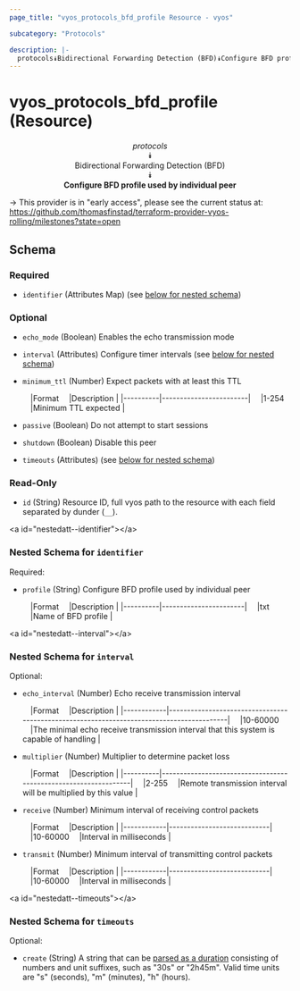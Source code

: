 ```yaml
---
page_title: "vyos_protocols_bfd_profile Resource - vyos"

subcategory: "Protocols"

description: |- 
  protocols⯯Bidirectional Forwarding Detection (BFD)⯯Configure BFD profile used by individual peer
---
```


# vyos_protocols_bfd_profile (Resource)
<center>

*protocols*  
⯯  
Bidirectional Forwarding Detection (BFD)  
⯯  
**Configure BFD profile used by individual peer**


</center>

-> This provider is in "early access", please see the current status at: https://github.com/thomasfinstad/terraform-provider-vyos-rolling/milestones?state=open

## Schema

### Required

- `identifier` (Attributes Map) (see [below for nested schema](#nestedatt--identifier))

### Optional

- `echo_mode` (Boolean) Enables the echo transmission mode
- `interval` (Attributes) Configure timer intervals (see [below for nested schema](#nestedatt--interval))
- `minimum_ttl` (Number) Expect packets with at least this TTL

    &emsp;|Format  &emsp;|Description           |
    |----------|------------------------|
    &emsp;|1-254   &emsp;|Minimum TTL expected  |
- `passive` (Boolean) Do not attempt to start sessions
- `shutdown` (Boolean) Disable this peer
- `timeouts` (Attributes) (see [below for nested schema](#nestedatt--timeouts))

### Read-Only

- `id` (String) Resource ID, full vyos path to the resource with each field separated by dunder (`__`).

&lt;a id=&#34;nestedatt--identifier&#34;&gt;&lt;/a&gt;
### Nested Schema for `identifier`

Required:

- `profile` (String) Configure BFD profile used by individual peer

    &emsp;|Format  &emsp;|Description          |
    |----------|-----------------------|
    &emsp;|txt     &emsp;|Name of BFD profile  |


&lt;a id=&#34;nestedatt--interval&#34;&gt;&lt;/a&gt;
### Nested Schema for `interval`

Optional:

- `echo_interval` (Number) Echo receive transmission interval

    &emsp;|Format    &emsp;|Description                                                                             |
    |------------|------------------------------------------------------------------------------------------|
    &emsp;|10-60000  &emsp;|The minimal echo receive transmission interval that this system is capable of handling  |
- `multiplier` (Number) Multiplier to determine packet loss

    &emsp;|Format  &emsp;|Description                                                    |
    |----------|-----------------------------------------------------------------|
    &emsp;|2-255   &emsp;|Remote transmission interval will be multiplied by this value  |
- `receive` (Number) Minimum interval of receiving control packets

    &emsp;|Format    &emsp;|Description               |
    |------------|----------------------------|
    &emsp;|10-60000  &emsp;|Interval in milliseconds  |
- `transmit` (Number) Minimum interval of transmitting control packets

    &emsp;|Format    &emsp;|Description               |
    |------------|----------------------------|
    &emsp;|10-60000  &emsp;|Interval in milliseconds  |


&lt;a id=&#34;nestedatt--timeouts&#34;&gt;&lt;/a&gt;
### Nested Schema for `timeouts`

Optional:

- `create` (String) A string that can be [parsed as a duration](https://pkg.go.dev/time#ParseDuration) consisting of numbers and unit suffixes, such as &#34;30s&#34; or &#34;2h45m&#34;. Valid time units are &#34;s&#34; (seconds), &#34;m&#34; (minutes), &#34;h&#34; (hours).  
